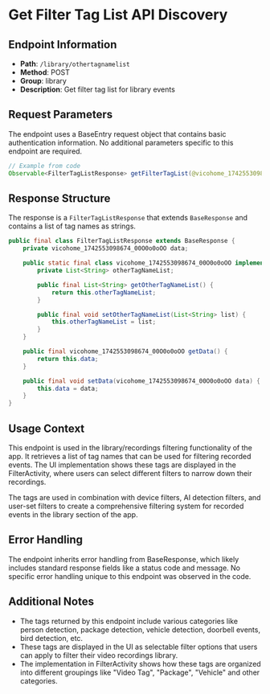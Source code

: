 # Get Filter Tag List API Discovery

## Endpoint Information
- **Path**: `/library/othertagnamelist`
- **Method**: POST
- **Group**: library
- **Description**: Get filter tag list for library events

## Request Parameters
The endpoint uses a BaseEntry request object that contains basic authentication information. No additional parameters specific to this endpoint are required.

```java
// Example from code
Observable<FilterTagListResponse> getFilterTagList(@vicohome_1742553098674_00O0ooOO0 BaseEntry baseEntry);
```

## Response Structure
The response is a `FilterTagListResponse` that extends `BaseResponse` and contains a list of tag names as strings.

```java
public final class FilterTagListResponse extends BaseResponse {
    private vicohome_1742553098674_00O0o0oOO data;

    public static final class vicohome_1742553098674_00O0o0oOO implements JsonBean {
        private List<String> otherTagNameList;

        public final List<String> getOtherTagNameList() {
            return this.otherTagNameList;
        }

        public final void setOtherTagNameList(List<String> list) {
            this.otherTagNameList = list;
        }
    }

    public final vicohome_1742553098674_00O0o0oOO getData() {
        return this.data;
    }

    public final void setData(vicohome_1742553098674_00O0o0oOO data) {
        this.data = data;
    }
}
```

## Usage Context
This endpoint is used in the library/recordings filtering functionality of the app. It retrieves a list of tag names that can be used for filtering recorded events. The UI implementation shows these tags are displayed in the FilterActivity, where users can select different filters to narrow down their recordings.

The tags are used in combination with device filters, AI detection filters, and user-set filters to create a comprehensive filtering system for recorded events in the library section of the app.

## Error Handling
The endpoint inherits error handling from BaseResponse, which likely includes standard response fields like a status code and message. No specific error handling unique to this endpoint was observed in the code.

## Additional Notes
- The tags returned by this endpoint include various categories like person detection, package detection, vehicle detection, doorbell events, bird detection, etc.
- These tags are displayed in the UI as selectable filter options that users can apply to filter their video recordings library.
- The implementation in FilterActivity shows how these tags are organized into different groupings like "Video Tag", "Package", "Vehicle" and other categories.
